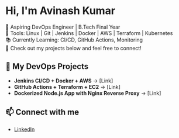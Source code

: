 # Hi, I'm Avinash Kumar
🚀 Aspiring DevOps Engineer | B.Tech Final Year  
🔧 Tools: Linux | Git | Jenkins | Docker | AWS | Terraform | Kubernetes  
📚 Currently Learning: CI/CD, GitHub Actions, Monitoring  
📁 Check out my projects below and feel free to connect!

## 🔧 My DevOps Projects
- **Jenkins CI/CD + Docker + AWS** → [Link]
- **GitHub Actions + Terraform + EC2** → [Link]
- **Dockerized Node.js App with Nginx Reverse Proxy** → [Link]

## 📫 Connect with me
- [LinkedIn](https://www.linkedin.com/in/Avinash0001/)

